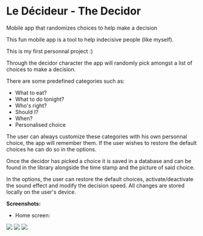 # Le Décideur - The Decidor
Mobile app that randomizes choices to help make a decision

This fun mobile app is a tool to help indecisive people (like myself).

This is my first personnal project :)

Through the decidor character the app will randomly pick amongst a list of choices to make a decision.

There are some predefined categories such as:

* What to eat?
* What to do tonight?
* Who's right?
* Should I?
* When?
* Personalised choice

The user can always customize these categories with his own personnal choice, the app will remember them. If the user wishes to restore the default choices he can do so in the options.

Once the decidor has picked a choice it is saved in a database and can be found in the library alongside the time stamp and the picture of said choice.

In the options, the user can restore the default choices, activate/deactivate the sound effect and modify the decision speed.
All changes are stored locally on the user's device.

**Screenshots:**
* Home screen:

<p float="left">
  <img src="https://i.ibb.co/JrghyK9/ledecideur-signin.png"  />
  <img src="https://i.ibb.co/DkDGhWk/ledecideur-signup.png"  /> 
  <img src="https://i.ibb.co/DkDGhWk/ledecideur-signup.png"  /> 
</p>











